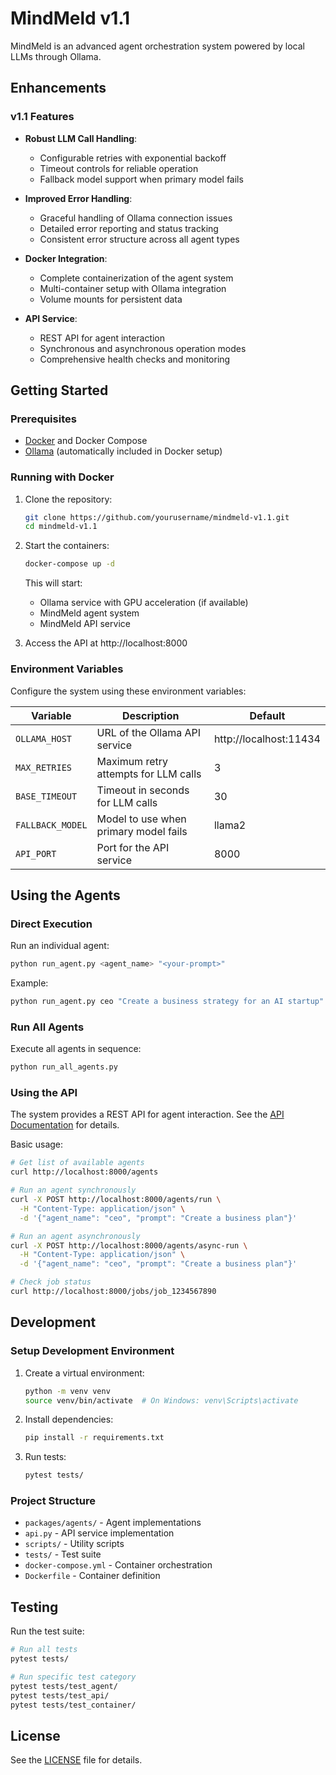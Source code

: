 # MindMeld v1.1

MindMeld is an advanced agent orchestration system powered by local LLMs through Ollama.

## Enhancements

### v1.1 Features

- **Robust LLM Call Handling**:
  - Configurable retries with exponential backoff
  - Timeout controls for reliable operation
  - Fallback model support when primary model fails

- **Improved Error Handling**:
  - Graceful handling of Ollama connection issues
  - Detailed error reporting and status tracking
  - Consistent error structure across all agent types

- **Docker Integration**:
  - Complete containerization of the agent system
  - Multi-container setup with Ollama integration
  - Volume mounts for persistent data

- **API Service**:
  - REST API for agent interaction
  - Synchronous and asynchronous operation modes
  - Comprehensive health checks and monitoring

## Getting Started

### Prerequisites

- [Docker](https://www.docker.com/get-started) and Docker Compose
- [Ollama](https://ollama.ai/) (automatically included in Docker setup)

### Running with Docker

1. Clone the repository:
   ```bash
   git clone https://github.com/yourusername/mindmeld-v1.1.git
   cd mindmeld-v1.1
   ```

2. Start the containers:
   ```bash
   docker-compose up -d
   ```

   This will start:
   - Ollama service with GPU acceleration (if available)
   - MindMeld agent system
   - MindMeld API service

3. Access the API at http://localhost:8000

### Environment Variables

Configure the system using these environment variables:

| Variable | Description | Default |
|----------|-------------|---------|
| `OLLAMA_HOST` | URL of the Ollama API service | http://localhost:11434 |
| `MAX_RETRIES` | Maximum retry attempts for LLM calls | 3 |
| `BASE_TIMEOUT` | Timeout in seconds for LLM calls | 30 |
| `FALLBACK_MODEL` | Model to use when primary model fails | llama2 |
| `API_PORT` | Port for the API service | 8000 |

## Using the Agents

### Direct Execution

Run an individual agent:

```bash
python run_agent.py <agent_name> "<your-prompt>"
```

Example:
```bash
python run_agent.py ceo "Create a business strategy for an AI startup"
```

### Run All Agents

Execute all agents in sequence:

```bash
python run_all_agents.py
```

### Using the API

The system provides a REST API for agent interaction. See the [API Documentation](docs/api.md) for details.

Basic usage:

```bash
# Get list of available agents
curl http://localhost:8000/agents

# Run an agent synchronously
curl -X POST http://localhost:8000/agents/run \
  -H "Content-Type: application/json" \
  -d '{"agent_name": "ceo", "prompt": "Create a business plan"}'

# Run an agent asynchronously
curl -X POST http://localhost:8000/agents/async-run \
  -H "Content-Type: application/json" \
  -d '{"agent_name": "ceo", "prompt": "Create a business plan"}'

# Check job status
curl http://localhost:8000/jobs/job_1234567890
```

## Development

### Setup Development Environment

1. Create a virtual environment:
   ```bash
   python -m venv venv
   source venv/bin/activate  # On Windows: venv\Scripts\activate
   ```

2. Install dependencies:
   ```bash
   pip install -r requirements.txt
   ```

3. Run tests:
   ```bash
   pytest tests/
   ```

### Project Structure

- `packages/agents/` - Agent implementations
- `api.py` - API service implementation
- `scripts/` - Utility scripts
- `tests/` - Test suite
- `docker-compose.yml` - Container orchestration
- `Dockerfile` - Container definition

## Testing

Run the test suite:

```bash
# Run all tests
pytest tests/

# Run specific test category
pytest tests/test_agent/
pytest tests/test_api/
pytest tests/test_container/
```

## License

See the [LICENSE](LICENSE) file for details.
